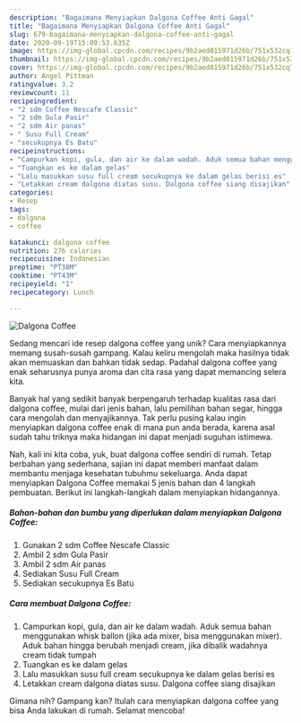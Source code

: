 ```yaml
---
description: "Bagaimana Menyiapkan Dalgona Coffee Anti Gagal"
title: "Bagaimana Menyiapkan Dalgona Coffee Anti Gagal"
slug: 679-bagaimana-menyiapkan-dalgona-coffee-anti-gagal
date: 2020-09-19T15:09:53.635Z
image: https://img-global.cpcdn.com/recipes/9b2aed015971d26b/751x532cq70/dalgona-coffee-foto-resep-utama.jpg
thumbnail: https://img-global.cpcdn.com/recipes/9b2aed015971d26b/751x532cq70/dalgona-coffee-foto-resep-utama.jpg
cover: https://img-global.cpcdn.com/recipes/9b2aed015971d26b/751x532cq70/dalgona-coffee-foto-resep-utama.jpg
author: Angel Pittman
ratingvalue: 3.2
reviewcount: 11
recipeingredient:
- "2 sdm Coffee Nescafe Classic"
- "2 sdm Gula Pasir"
- "2 sdm Air panas"
- " Susu Full Cream"
- "secukupnya Es Batu"
recipeinstructions:
- "Campurkan kopi, gula, dan air ke dalam wadah. Aduk semua bahan menggunakan whisk ballon (jika ada mixer, bisa menggunakan mixer). Aduk bahan hingga berubah menjadi cream, jika dibalik wadahnya cream tidak tumpah"
- "Tuangkan es ke dalam gelas"
- "Lalu masukkan susu full cream secukupnya ke dalam gelas berisi es"
- "Letakkan cream dalgona diatas susu. Dalgona coffee siang disajikan"
categories:
- Resep
tags:
- dalgona
- coffee

katakunci: dalgona coffee 
nutrition: 276 calories
recipecuisine: Indonesian
preptime: "PT38M"
cooktime: "PT43M"
recipeyield: "1"
recipecategory: Lunch

---
```



![Dalgona Coffee](https://img-global.cpcdn.com/recipes/9b2aed015971d26b/751x532cq70/dalgona-coffee-foto-resep-utama.jpg)

Sedang mencari ide resep dalgona coffee yang unik? Cara menyiapkannya memang susah-susah gampang. Kalau keliru mengolah maka hasilnya tidak akan memuaskan dan bahkan tidak sedap. Padahal dalgona coffee yang enak seharusnya punya aroma dan cita rasa yang dapat memancing selera kita.

Banyak hal yang sedikit banyak berpengaruh terhadap kualitas rasa dari dalgona coffee, mulai dari jenis bahan, lalu pemilihan bahan segar, hingga cara mengolah dan menyajikannya. Tak perlu pusing kalau ingin menyiapkan dalgona coffee enak di mana pun anda berada, karena asal sudah tahu triknya maka hidangan ini dapat menjadi suguhan istimewa.




Nah, kali ini kita coba, yuk, buat dalgona coffee sendiri di rumah. Tetap berbahan yang sederhana, sajian ini dapat memberi manfaat dalam membantu menjaga kesehatan tubuhmu sekeluarga. Anda dapat menyiapkan Dalgona Coffee memakai 5 jenis bahan dan 4 langkah pembuatan. Berikut ini langkah-langkah dalam menyiapkan hidangannya.

<!--inarticleads1-->

##### Bahan-bahan dan bumbu yang diperlukan dalam menyiapkan Dalgona Coffee:

1. Gunakan 2 sdm Coffee Nescafe Classic
1. Ambil 2 sdm Gula Pasir
1. Ambil 2 sdm Air panas
1. Sediakan  Susu Full Cream
1. Sediakan secukupnya Es Batu




<!--inarticleads2-->

##### Cara membuat Dalgona Coffee:

1. Campurkan kopi, gula, dan air ke dalam wadah. Aduk semua bahan menggunakan whisk ballon (jika ada mixer, bisa menggunakan mixer). Aduk bahan hingga berubah menjadi cream, jika dibalik wadahnya cream tidak tumpah
1. Tuangkan es ke dalam gelas
1. Lalu masukkan susu full cream secukupnya ke dalam gelas berisi es
1. Letakkan cream dalgona diatas susu. Dalgona coffee siang disajikan




Gimana nih? Gampang kan? Itulah cara menyiapkan dalgona coffee yang bisa Anda lakukan di rumah. Selamat mencoba!
